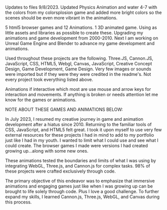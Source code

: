 Updates to files 9/8/2023. Updated Physics Animation and water 4-7 with the colors from my colorsplosion game and added more bright colors so the scenes should be even more vibrant in the animations. 

5 html5 browser games and 12 Animations. 1 3D animated game. Using as little assets and libraries as possible to create these. Upgrading my animations and game development from 2000-2010. Next I am working on Unreal Game Engine and Blender to advance my game development and animations.

Used throughout these projects are the following. Three.JS, Cannon.JS, JavaScript, CSS, HTML5, Webgl, Canvas, JavaScript,
Creative Concept Design, Game Development, Game Design. Very few images or sounds were imported but if they were they were credited in the readme's. Not every project took everything listed above.

Animations if interactive which most are use mouse and arrow keys for interaction and movements. If anything is broken or needs attention let me know for the games or animations. 

NOTE ABOUT THESE GAMES AND ANIMATIONS BELOW:

In July 2023, I resumed my creative journey in game and animation development after a hiatus since 2010. Returning to the familiar tools of CSS, JavaScript, and HTML5 felt great. I took it upon myself to use very few external resources for these projects I had in mind to add to my portfolio just like I had in my youth. I wanted to limit what I could use and see what I could create. The browser games I made were versions I had created growing up...along with some new ones.

These animations tested the boundaries and limits of what I was using by integrating WebGL, Three.js, and Cannon.js for complex tasks. 98% of these projects were crafted exclusively through code.

The primary objective of this endeavor was to emphasize that immersive animations and engaging games just like when I was growing up can be brought to life solely through code. Plus I love a good challenge. To further expand my skills, I learned Cannon.js, Three.js, WebGL, and Canvas during this process.
